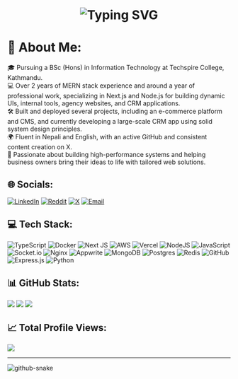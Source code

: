 <!-- Animated Header -->
<h1 align="center">
  <img src="https://readme-typing-svg.demolab.com?font=Fira+Code&duration=3000&pause=1000&center=true&vCenter=true&width=435&lines=I'm+Dichan+Shrestha;Full+Stack+Developer;React+%7C+Next.js+%7C+Node.js+Enthusiast" alt="Typing SVG" />
</h1>

# 💫 About Me:
🎓 Pursuing a BSc (Hons) in Information Technology at Techspire College, Kathmandu.<br>💻 Over 2 years of MERN stack experience and around a year of professional work, specializing in Next.js and Node.js for building dynamic UIs, internal tools, agency websites, and CRM applications.<br>🛠️ Built and deployed several projects, including an e-commerce platform and CMS, and currently developing a large-scale CRM app using solid system design principles.<br>🌍 Fluent in Nepali and English, with an active GitHub and consistent content creation on X.<br>🚀 Passionate about building high-performance systems and helping business owners bring their ideas to life with tailored web solutions.

## 🌐 Socials:
[![LinkedIn](https://img.shields.io/badge/LinkedIn-%230077B5.svg?logo=linkedin&logoColor=white)](https://linkedin.com/in/DichanShrestha) 
[![Reddit](https://img.shields.io/badge/Reddit-%23FF4500.svg?logo=Reddit&logoColor=white)](https://reddit.com/user/Glad_Advice_3066) 
[![X](https://img.shields.io/badge/X-black.svg?logo=X&logoColor=white)](https://x.com/DichanShrestha) 
[![Email](https://img.shields.io/badge/Email-D14836?logo=gmail&logoColor=white)](mailto:dichanshrestha10@gmail.com) 

## 💻 Tech Stack:
![TypeScript](https://img.shields.io/badge/typescript-%23007ACC.svg?style=for-the-badge&logo=typescript&logoColor=white) 
![Docker](https://img.shields.io/badge/docker-%230db7ed.svg?style=for-the-badge&logo=docker&logoColor=white) 
![Next JS](https://img.shields.io/badge/Next-black?style=for-the-badge&logo=next.js&logoColor=white) 
![AWS](https://img.shields.io/badge/AWS-%23FF9900.svg?style=for-the-badge&logo=amazon-aws&logoColor=white) 
![Vercel](https://img.shields.io/badge/vercel-%23000000.svg?style=for-the-badge&logo=vercel&logoColor=white) 
![NodeJS](https://img.shields.io/badge/node.js-6DA55F?style=for-the-badge&logo=node.js&logoColor=white) 
![JavaScript](https://img.shields.io/badge/javascript-%23323330.svg?style=for-the-badge&logo=javascript&logoColor=%23F7DF1E) 
![Socket.io](https://img.shields.io/badge/Socket.io-black?style=for-the-badge&logo=socket.io&badgeColor=010101) 
![Nginx](https://img.shields.io/badge/nginx-%23009639.svg?style=for-the-badge&logo=nginx&logoColor=white) 
![Appwrite](https://img.shields.io/badge/Appwrite-%23FD366E.svg?style=for-the-badge&logo=appwrite&logoColor=white) 
![MongoDB](https://img.shields.io/badge/MongoDB-%234ea94b.svg?style=for-the-badge&logo=mongodb&logoColor=white) 
![Postgres](https://img.shields.io/badge/postgres-%23316192.svg?style=for-the-badge&logo=postgresql&logoColor=white) 
![Redis](https://img.shields.io/badge/redis-%23DD0031.svg?style=for-the-badge&logo=redis&logoColor=white) 
![GitHub](https://img.shields.io/badge/github-%23121011.svg?style=for-the-badge&logo=github&logoColor=white) 
![Express.js](https://img.shields.io/badge/express.js-%23404d59.svg?style=for-the-badge&logo=express&logoColor=%2361DAFB) 
![Python](https://img.shields.io/badge/python-3670A0?style=for-the-badge&logo=python&logoColor=ffdd54)

## 📊 GitHub Stats:
![](https://github-readme-stats.vercel.app/api?username=DichanShrestha&theme=default&hide_border=false&include_all_commits=true&count_private=false)
![](https://nirzak-streak-stats.vercel.app/?user=DichanShrestha&theme=default&hide_border=false)
![](https://github-readme-stats.vercel.app/api/top-langs/?username=DichanShrestha&theme=default&hide_border=false&include_all_commits=true&count_private=false&layout=compact)

## 📈 Total Profile Views:
[![](https://visitcount.itsvg.in/api?id=DichanShrestha&icon=0&color=0)](https://visitcount.itsvg.in)

---

<!-- Snake animation -->
<picture>
  <source media="(prefers-color-scheme: dark)" srcset="https://raw.githubusercontent.com/tobiasmeyhoefer/tobiasmeyhoefer/output/github-snake-dark.svg" />
  <source media="(prefers-color-scheme: light)" srcset="https://raw.githubusercontent.com/tobiasmeyhoefer/tobiasmeyhoefer/output/github-snake.svg" />
  <img alt="github-snake" src="https://raw.githubusercontent.com/tobiasmeyhoefer/tobiasmeyhoefer/output/github-snake.svg" />
</picture>

<!-- Proudly created with GPRM ( https://gprm.itsvg.in ) -->
